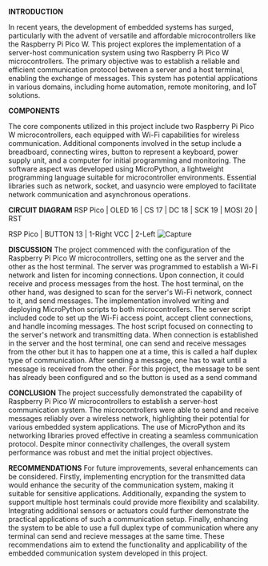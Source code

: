 **INTRODUCTION**

In recent years, the development of embedded systems has surged, particularly with the advent of versatile and affordable microcontrollers like the Raspberry Pi Pico W. This project explores the implementation of a server-host communication system using two Raspberry Pi Pico W microcontrollers. The primary objective was to establish a reliable and efficient communication protocol between a server and a host terminal, enabling the exchange of messages. This system has potential applications in various domains, including home automation, remote monitoring, and IoT solutions.

**COMPONENTS**

The core components utilized in this project include two Raspberry Pi Pico W microcontrollers, each equipped with Wi-Fi capabilities for wireless communication. Additional components involved in the setup include a breadboard, connecting wires, button to represent a keyboard, power supply unit, and a computer for initial programming and monitoring. The software aspect was developed using MicroPython, a lightweight programming language suitable for microcontroller environments. Essential libraries such as network, socket, and uasyncio were employed to facilitate network communication and asynchronous operations.

**CIRCUIT DIAGRAM**
RSP Pico  |  OLED
16        |  CS
17        |  DC
18        |  SCK
19        |  MOSI
20        |  RST

RSP Pico  | BUTTON
13        | 1-Right
VCC       | 2-Left
![Capture](https://github.com/Aurah-P/Client-Server-Communication/assets/167772589/d1747a65-bc88-4d95-b286-9027578398ad)

**DISCUSSION**
The project commenced with the configuration of the Raspberry Pi Pico W microcontrollers, setting one as the server and the other as the host terminal. The server was programmed to establish a Wi-Fi network and listen for incoming connections. Upon connection, it could receive and process messages from the host. The host terminal, on the other hand, was designed to scan for the server's Wi-Fi network, connect to it, and send messages.
The implementation involved writing and deploying MicroPython scripts to both microcontrollers. The server script included code to set up the Wi-Fi access point, accept client connections, and handle incoming messages. The host script focused on connecting to the server's network and transmitting data. 
When connection is established in the server and the host terminal, one can send and receive messages from the other but it has to happen one at a time, this is called a half duplex type of communication. After sending a message, one has to wait until a message is received from the other. For this project, the message to be sent has already been configured and so the button is used as a send command

**CONCLUSION**
The project successfully demonstrated the capability of Raspberry Pi Pico W microcontrollers to establish a server-host communication system. The microcontrollers were able to send and receive messages reliably over a wireless network, highlighting their potential for various embedded system applications. The use of MicroPython and its networking libraries proved effective in creating a seamless communication protocol. Despite minor connectivity challenges, the overall system performance was robust and met the initial project objectives.

**RECOMMENDATIONS**
For future improvements, several enhancements can be considered. Firstly, implementing encryption for the transmitted data would enhance the security of the communication system, making it suitable for sensitive applications. Additionally, expanding the system to support multiple host terminals could provide more flexibility and scalability. Integrating additional sensors or actuators could further demonstrate the practical applications of such a communication setup. Finally, enhancing the system to be able to use a full duplex type of communication where any terminal can send and recieve messages at the same time. These recommendations aim to extend the functionality and applicability of the embedded communication system developed in this project.










